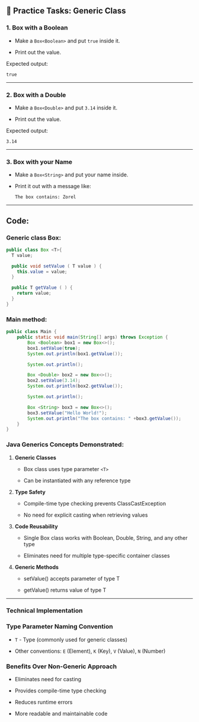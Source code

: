 
## 📝 Practice Tasks: Generic Class

### 1. Box with a Boolean

-   Make a `Box<Boolean>` and put `true` inside it.
    
-   Print out the value.
    

Expected output:

`true` 

----------

### 2. Box with a Double

-   Make a `Box<Double>` and put `3.14` inside it.
    
-   Print out the value.
    

Expected output:

`3.14` 

----------

### 3. Box with your Name

-   Make a `Box<String>` and put your name inside.
    
-   Print it out with a message like:
    
    `The box contains: Zorel`

---
## Code:

### Generic class Box:
```java
public class Box <T>{
  T value;

  public void setValue ( T value ) {
    this.value = value;
  }

  public T getValue ( ) {
    return value;
  }
}
```
### Main method:
```java
public class Main {
    public static void main(String[] args) throws Exception {
        Box <Boolean> box1 = new Box<>();
        box1.setValue(true);
        System.out.println(box1.getValue());

        System.out.println();

        Box <Double> box2 = new Box<>();
        box2.setValue(3.14);
        System.out.println(box2.getValue());

        System.out.println();

        Box <String> box3 = new Box<>();
        box3.setValue("Hello World!");
        System.out.println("The box contains: " +box3.getValue());
    }
}
```
### Java Generics Concepts Demonstrated:

1.  **Generic Classes**
    
    -   Box class uses type parameter `<T>`
        
    -   Can be instantiated with any reference type
        
2.  **Type Safety**
    
    -   Compile-time type checking prevents ClassCastException
        
    -   No need for explicit casting when retrieving values
        
3.  **Code Reusability**
    
    -   Single Box class works with Boolean, Double, String, and any other type
        
    -   Eliminates need for multiple type-specific container classes
        
4.  **Generic Methods**
    
    -   setValue() accepts parameter of type T
        
    -   getValue() returns value of type T
---

### Technical Implementation

### Type Parameter Naming Convention

-   `T` - Type (commonly used for generic classes)
    
-   Other conventions: `E` (Element), `K` (Key), `V` (Value), `N` (Number)
    

### Benefits Over Non-Generic Approach

-   Eliminates need for casting
    
-   Provides compile-time type checking
    
-   Reduces runtime errors
    
-   More readable and maintainable code